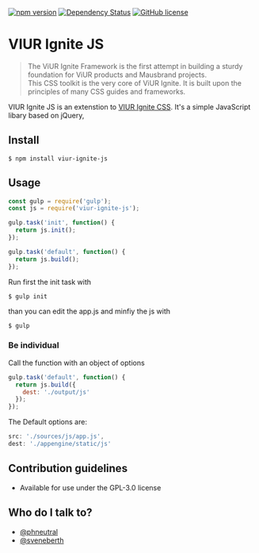 [![npm version](https://badge.fury.io/js/viur-ignite-js.svg)](https://badge.fury.io/js/viur-ignite-js)
[![Dependency Status](https://david-dm.org/viur-ignite/viur-ignite-js.svg)](https://david-dm.org/viur-ignite/viur-ignite-js)
[![GitHub license](https://img.shields.io/badge/license-GPL-blue.svg)](https://raw.githubusercontent.com/viur-ignite/viur-ignite-js/master/LICENSE)

# VIUR Ignite JS

>The ViUR Ignite Framework is the first attempt in building a sturdy foundation for ViUR products and Mausbrand projects.<br>This CSS toolkit is the very core of ViUR Ignite. It is built upon the principles of many CSS guides and frameworks.

VIUR Ignite JS is an extenstion to [VIUR Ignite CSS](https://github.com/viur-ignite/viur-ignite-css). It's a simple JavaScript libary based on jQuery,


## Install
```
$ npm install viur-ignite-js
```

## Usage
```js
const gulp = require('gulp');
const js = require('viur-ignite-js');

gulp.task('init', function() {
  return js.init();
});

gulp.task('default', function() {
  return js.build();
});
```

Run first the init task with
```
$ gulp init
```
than you can edit the app.js and minfiy the js with
```
$ gulp
```


### Be individual
Call the function with an object of options
```js
gulp.task('default', function() {
  return js.build({
    dest: './output/js'
  });
});
```

The Default options are:
```js
src: './sources/js/app.js',
dest: './appengine/static/js'
```

## Contribution guidelines
* Available for use under the GPL-3.0 license

## Who do I talk to?
* [@phneutral](https://github.com/phneutral)
* [@sveneberth](https://github.com/sveneberth)
